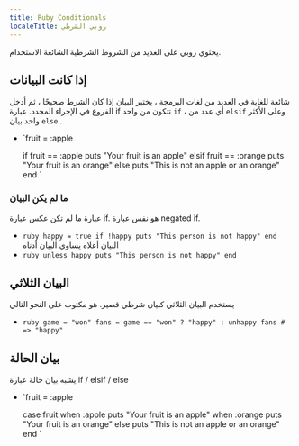 ```yaml
---
title: Ruby Conditionals
localeTitle: روبي الشرطي
---
```

يحتوي روبي على العديد من الشروط الشرطية الشائعة الاستخدام.

## إذا كانت البيانات

شائعة للغاية في العديد من لغات البرمجة ، يختبر البيان إذا كان الشرط صحيحًا ، ثم أدخل الفروع في الإجراء المحدد. عبارة if تتكون من واحد `if` ، أي عدد من `elsif` وعلى الأكثر واحد بيان `else` .

*    `fruit = :apple 
     
     if fruit == :apple 
      puts "Your fruit is an apple" 
     elsif fruit == :orange 
      puts "Your fruit is an orange" 
     else 
      puts "This is not an apple or an orange" 
     end 
    ` 
    

### ما لم يكن البيان

عبارة ما لم تكن عكس عبارة if. هو نفس عبارة negated if.

*   `ruby happy = true if !happy puts "This person is not happy" end` البيان أعلاه يساوي البيان أدناه
*   `ruby unless happy puts "This person is not happy" end`

## البيان الثلاثي

يستخدم البيان الثلاثي كبيان شرطي قصير. هو مكتوب على النحو التالي

*   `ruby game = "won" fans = game == "won" ? "happy" : unhappy fans # => "happy"`

## بيان الحالة

يشبه بيان حالة عبارة if / elsif / else

*    `fruit = :apple 
     
     case fruit 
     when :apple 
      puts "Your fruit is an apple" 
     when :orange 
      puts "Your fruit is an orange" 
     else 
      puts "This is not an apple or an orange" 
     end 
    `